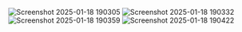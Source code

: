 ![Screenshot 2025-01-18 190305](https://github.com/user-attachments/assets/b3017afe-48fb-4cc7-a408-d6ba8e9bf378)
![Screenshot 2025-01-18 190332](https://github.com/user-attachments/assets/c81c9d2c-acb3-45f9-866b-e527bb03f18d)
![Screenshot 2025-01-18 190359](https://github.com/user-attachments/assets/7a394bbb-c9e8-4a0a-866b-dd2e1e3bd751)
![Screenshot 2025-01-18 190422](https://github.com/user-attachments/assets/c196cd99-84d6-4f58-9a91-928b7218e290)
